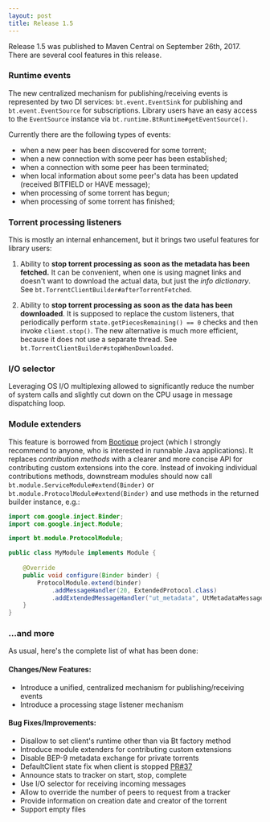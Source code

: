 ```yaml
---
layout: post
title: Release 1.5
---
```



Release 1.5 was published to Maven Central on September 26th, 2017. There are several cool features in this release.

### Runtime events

The new centralized mechanism for publishing/receiving events is represented by two DI services: `bt.event.EventSink` for publishing and `bt.event.EventSource` for subscriptions. Library users have an easy access to the `EventSource` instance via `bt.runtime.BtRuntime#getEventSource()`. 

Currently there are the following types of events:
- when a new peer has been discovered for some torrent;
- when a new connection with some peer has been established;
- when a connection with some peer has been terminated;
- when local information about some peer's data has been updated (received BITFIELD or HAVE message);
- when processing of some torrent has begun;
- when processing of some torrent has finished;

### Torrent processing listeners

This is mostly an internal enhancement, but it brings two useful features for library users:

1) Ability to **stop torrent processing as soon as the metadata has been fetched.** It can be convenient, when one is using magnet links and doesn't want to download the actual data, but just the _info dictionary_. See `bt.TorrentClientBuilder#afterTorrentFetched`.

2) Ability to **stop torrent processing as soon as the data has been downloaded**. It is supposed to replace the custom listeners, that periodically perform `state.getPiecesRemaining() == 0` checks and then invoke `client.stop()`. The new alternative is much more efficient, because it does not use a separate thread. See `bt.TorrentClientBuilder#stopWhenDownloaded`.

### I/O selector

Leveraging OS I/O multiplexing allowed to significantly reduce the number of system calls and slightly cut down on the CPU usage in message dispatching loop.
 
### Module extenders

This feature is borrowed from [Bootique](http://bootique.io/) project (which I strongly recommend to anyone, who is interested in runnable Java applications). It replaces _contribution methods_ with a clearer and more concise API for contributing custom extensions into the core. Instead of invoking individual contributions methods, downstream modules should now call `bt.module.ServiceModule#extend(Binder)` or `bt.module.ProtocolModule#extend(Binder)` and use methods in the returned builder instance, e.g.:

```java
import com.google.inject.Binder;
import com.google.inject.Module;

import bt.module.ProtocolModule;

public class MyModule implements Module {
    
    @Override
    public void configure(Binder binder) {
        ProtocolModule.extend(binder)
            .addMessageHandler(20, ExtendedProtocol.class)
            .addExtendedMessageHandler("ut_metadata", UtMetadataMessageHandler.class);
    }
}
```

### ...and more

As usual, here's the complete list of what has been done:

#### Changes/New Features:

* Introduce a unified, centralized mechanism for publishing/receiving events
* Introduce a processing stage listener mechanism

#### Bug Fixes/Improvements:

* Disallow to set client's runtime other than via Bt factory method
* Introduce module extenders for contributing custom extensions
* Disable BEP-9 metadata exchange for private torrents
* DefaultClient state fix when client is stopped [PR#37](https://github.com/atomashpolskiy/bt/pull/37)
* Announce stats to tracker on start, stop, complete
* Use I/O selector for receiving incoming messages
* Allow to override the number of peers to request from a tracker
* Provide information on creation date and creator of the torrent
* Support empty files